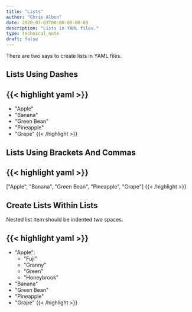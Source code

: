 ```yaml
---
title: "Lists"
author: "Chris Albon"
date: 2020-07-03T00:00:00-00:00
description: "Lists in YAML files."
type: technical_note
draft: false
---
```


There are two says to create lists in YAML files.

## Lists Using Dashes

{{< highlight yaml >}}
---
- "Apple"
- "Banana"
- "Green Bean"
- "Pineapple"
- "Grape"
{{< /highlight >}}

## Lists Using Brackets And Commas

{{< highlight yaml >}}
---
["Apple", "Banana", "Green Bean", "Pineapple", "Grape"]
{{< /highlight >}}

## Create Lists Within Lists

Nested list item should be indented _two_ spaces.

{{< highlight yaml >}}
---
- "Apple":
  - "Fuji"
  - "Granny"
  - "Green"
  - "Honeybrook"
- "Banana"
- "Green Bean"
- "Pineapple"
- "Grape"
{{< /highlight >}}